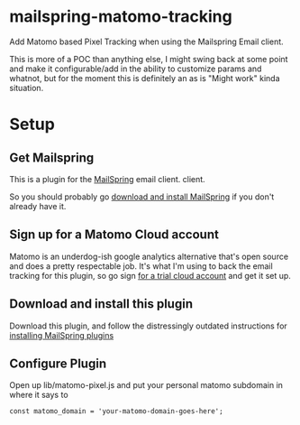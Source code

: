 # mailspring-matomo-tracking
Add Matomo based Pixel Tracking when using the Mailspring Email client.

This is more of a POC than anything else, I might swing back at some point and make it configurable/add in the ability to customize params and whatnot, but for the moment this is definitely an as is "Might work" kinda situation.

# Setup
## Get Mailspring
This is a plugin for the [MailSpring](https://github.com/Foundry376/Mailspring) email client. client.

So you should probably go [download and install MailSpring]((https://getmailspring.com/download)) if you don't already have it.

## Sign up for a Matomo Cloud account
Matomo is an underdog-ish google analytics alternative that's open source and does a pretty respectable job. It's what I'm using to back the email tracking for this plugin, so go sign [for a trial cloud account](https://matomo.org/start-free-analytics-trial/) and get it set up.

## Download and install this plugin
Download this plugin, and follow the distressingly outdated instructions for [installing MailSpring plugins](https://foundry376.github.io/Mailspring/guides/GettingStarted.html)

## Configure Plugin
Open up lib/matomo-pixel.js and put your personal matomo subdomain in where it says to
```
const matomo_domain = 'your-matomo-domain-goes-here';
```

